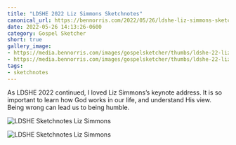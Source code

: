```yaml
---
title: "LDSHE 2022 Liz Simmons Sketchnotes"
canonical_url: https://bennorris.com/2022/05/26/ldshe-liz-simmons-sketchnotes
date: 2022-05-26 14:13:26-0600
category: Gospel Sketcher
short: true
gallery_image:
- https://media.bennorris.com/images/gospelsketcher/thumbs/ldshe-22-liz-simmons-01.jpg
- https://media.bennorris.com/images/gospelsketcher/thumbs/ldshe-22-liz-simmons-02.jpg
tags:
- sketchnotes
---
```


As LDSHE 2022 continued, I loved Liz Simmons’s keynote address. It is so important to learn how God works in our life, and understand His view. Being wrong can lead us to being humble.

![LDSHE Sketchnotes Liz Simmons](https://media.bennorris.com/images/gospelsketcher/ldshe/2022/ldshe-22-liz-simmons-01.jpg)

![LDSHE Sketchnotes Liz Simmons](https://media.bennorris.com/images/gospelsketcher/ldshe/2022/ldshe-22-liz-simmons-02.jpg)
